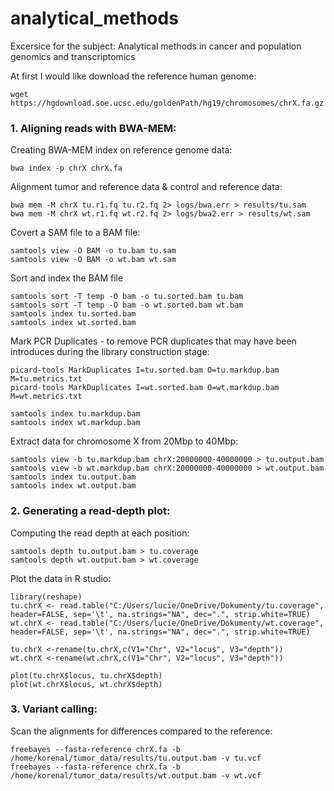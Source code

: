 # analytical_methods
Excersice for the subject: Analytical methods in cancer and population genomics and transcriptomics

At first I would like download the reference human genome:

```console
wget https://hgdownload.soe.ucsc.edu/goldenPath/hg19/chromosomes/chrX.fa.gz
```

### 1. Aligning reads with BWA-MEM:
Creating BWA-MEM index on reference genome data:
```console
bwa index -p chrX chrX.fa 
```

Alignment tumor and reference data & control and reference data:
```console
bwa mem -M chrX tu.r1.fq tu.r2.fq 2> logs/bwa.err > results/tu.sam
bwa mem -M chrX wt.r1.fq wt.r2.fq 2> logs/bwa2.err > results/wt.sam
```

Covert a SAM file to a BAM file:
```console
samtools view -O BAM -o tu.bam tu.sam
samtools view -O BAM -o wt.bam wt.sam
```

Sort and index the BAM file
```console
samtools sort -T temp -O bam -o tu.sorted.bam tu.bam
samtools sort -T temp -O bam -o wt.sorted.bam wt.bam
samtools index tu.sorted.bam
samtools index wt.sorted.bam
```

Mark PCR Duplicates - to remove PCR duplicates that may have been introduces during the library construction stage:
```console
picard-tools MarkDuplicates I=tu.sorted.bam O=tu.markdup.bam M=tu.metrics.txt
picard-tools MarkDuplicates I=wt.sorted.bam O=wt.markdup.bam M=wt.metrics.txt

samtools index tu.markdup.bam
samtools index wt.markdup.bam
```

Extract data for chromosome X from 20Mbp to 40Mbp:
```console
samtools view -b tu.markdup.bam chrX:20000000-40000000 > tu.output.bam
samtools view -b wt.markdup.bam chrX:20000000-40000000 > wt.output.bam
samtools index tu.output.bam
samtools index wt.output.bam
```

### 2. Generating a read-depth plot:
Computing the read depth at each position:
```console
samtools depth tu.output.bam > tu.coverage
samtools depth wt.output.bam > wt.coverage
```
Plot the data in R studio:
```console
library(reshape)
tu.chrX <- read.table("C:/Users/lucie/OneDrive/Dokumenty/tu.coverage", header=FALSE, sep='\t', na.strings="NA", dec=".", strip.white=TRUE)
wt.chrX <- read.table("C:/Users/lucie/OneDrive/Dokumenty/wt.coverage", header=FALSE, sep='\t', na.strings="NA", dec=".", strip.white=TRUE)

tu.chrX <-rename(tu.chrX,c(V1="Chr", V2="locus", V3="depth")) 
wt.chrX <-rename(wt.chrX,c(V1="Chr", V2="locus", V3="depth"))

plot(tu.chrX$locus, tu.chrX$depth)
plot(wt.chrX$locus, wt.chrX$depth)
```

### 3. Variant calling:
Scan the alignments for differences compared to the reference:
```console
freebayes --fasta-reference chrX.fa -b /home/korenal/tumor_data/results/tu.output.bam -v tu.vcf
freebayes --fasta-reference chrX.fa -b /home/korenal/tumor_data/results/wt.output.bam -v wt.vcf



